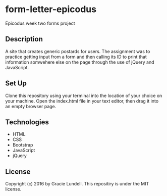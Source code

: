 # form-letter-epicodus
Epicodus week two forms project

## Description
A site that creates generic postards for users. The assignment was to practice getting input from a form and then calling its ID to print that information somwehere else on the page through the use of jQuery and JavaScript.

## Set Up
Clone this repository using your terminal into the location of your choice on your machine. Open the index.html file in your text editor, then drag it into an empty browser page.

## Technologies
- HTML
- CSS
- Bootstrap
- JavaScript
- jQuery

## License
Copyright (c) 2016 by Gracie Lundell. This repositiry is under the MIT license.
